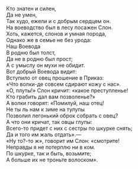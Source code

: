 Кто знатен и силен,  
Да не умен,  
Так худо, ежели и с добрым сердцем он.  
На воеводство был в лесу посажен Слон.  
Хоть, кажется, слонов и умная порода,  
Однако же в семье не без урода:  
Наш Воевода  
В родню был толст,  
Да не в родню был прост;  
А с умыслу он мухи не обидит.  
Вот добрый Воевода видит:  
Вступило от овец прошение в Приказ:  
«Что волки-де совсем сдирают кожу с нас».  
«О, плуты!» Слон кричит: «какое преступленье!  
Кто грабить дал вам позволенье?»  
А волки говорят: «Помилуй, наш отец!  
Не ты ль нам к зиме на тулупы  
Позволил легонький оброк собрать с овец?  
А что они кричат, так овцы глупы:  
Всего-то придет с них с сестры по шкурке снять;  
Да и того им жаль отдать».—  
«Ну то?-то ж», говорит им Слон: «смотрите!  
Неправды я не потерплю ни в ком.  
По шкурке, так и быть, возьмите;  
А больше их не троньте волоском».
